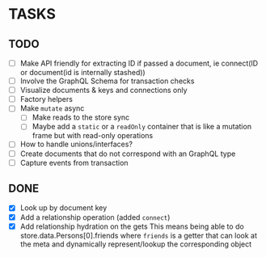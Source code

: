 # TASKS

## TODO

- [ ] Make API friendly for extracting ID if passed a document, ie connect(ID or document(id is internally stashed))
- [ ] Involve the GraphQL Schema for transaction checks
- [ ] Visualize
      documents & keys and connections only
- [ ] Factory helpers
- [ ] Make `mutate` async
  - [ ] Make reads to the store sync
  - [ ] Maybe add a `static` or a `readOnly` container that is like
        a mutation frame but with read-only operations
- [ ] How to handle unions/interfaces?
- [ ] Create documents that do not correspond with an GraphQL type
- [ ] Capture events from transaction

## DONE

- [x] Look up by document key
- [x] Add a relationship operation (added `connect`)
- [x] Add relationship hydration on the gets
      This means being able to do store.data.Persons[0].friends
      where `friends` is a getter that can look at the meta and dynamically
      represent/lookup the corresponding object
